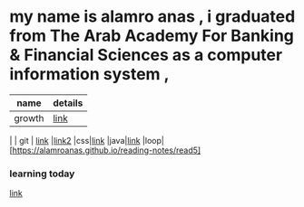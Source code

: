 # my name is alamro anas , i graduated from The Arab Academy For Banking & Financial Sciences as a computer information system , 


| name     | details |
| ----------- | ----------- |
|    growth  | [link](https://alamroanas.github.io/reading-notes/read02)|[link2](https://alamroanas.github.io/reading-notes/read01)| 
 |
| git | [link](https://alamroanas.github.io/reading-notes/read04)        |[link2](https://alamroanas.github.io/reading-notes/read03) 
|css|[link](https://alamroanas.github.io/reading-notes/read06)
|java|[link](alamroanas.github.io/reading-notes/read04a)
|loop|[https://alamroanas.github.io/reading-notes/read5]
### learning today

[link](https://alamroanas.github.io/reading-notes/read05)

